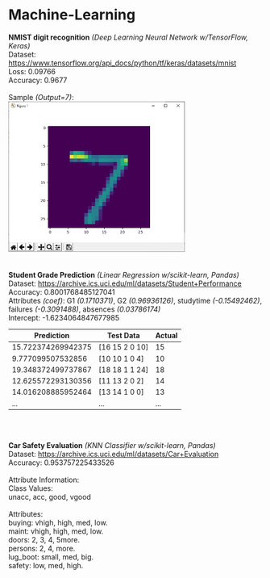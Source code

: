 # Machine-Learning
**NMIST digit recognition** *(Deep Learning Neural Network w/TensorFlow, Keras)*<br/>
Dataset: https://www.tensorflow.org/api_docs/python/tf/keras/datasets/mnist <br/>
Loss: 0.09766 <br/>
Accuracy: 0.9677 <br/>
<br/>
Sample *(Output=7)*: <br/>
<img src="./MNIST_digit_recognition/sample_img.PNG" alt="sample drawing" width="350"/> <br/>
<br/>
<br/>
**Student Grade Prediction** *(Linear Regression w/scikit-learn, Pandas)* <br/>
Dataset: https://archive.ics.uci.edu/ml/datasets/Student+Performance <br/>
Accuracy: 0.8001768485127041 <br/>
Attributes *(coef)*: G1 *(0.1710371)*, G2 *(0.96936126)*, studytime *(-0.15492462)*, failures *(-0.3091488)*, absences *(0.03786174)* <br/>
Intercept: -1.6234064847677985 <br/>

| Prediction  | Test Data | Actual |
| ------------- | ------------- | ----------- |
| 15.722374269942375  | [16 15  2  0 10]  | 15 |
| 9.777099507532856  | [10 10  1  0  4]  | 10 |
| 19.348372499737867 | [18 18  1  1 24] | 18 |
| 12.625572293130356 | [11 13  2  0  2] | 14 |
| 14.016208885952464 | [13 14  1  0  0] | 13 |
| ... | ... | ... |

<br/>
<br/>

**Car Safety Evaluation** *(KNN Classifier w/scikit-learn, Pandas)* <br/>
Dataset: https://archive.ics.uci.edu/ml/datasets/Car+Evaluation <br/>
Accuracy: 0.953757225433526 <br/>
<br/>
Attribute Information: <br/>
Class Values: <br/>
unacc, acc, good, vgood <br/>
<br/>
Attributes: <br/>
buying: vhigh, high, med, low. <br/>
maint: vhigh, high, med, low. <br/>
doors: 2, 3, 4, 5more. <br/>
persons: 2, 4, more. <br/>
lug_boot: small, med, big. <br/>
safety: low, med, high. <br/>
<br/>
<br/>
